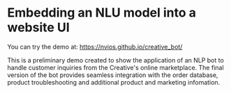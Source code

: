 # Embedding an NLU model into a website UI

You can try the demo at: https://nvios.github.io/creative_bot/

This is a preliminary demo created to show the application of an NLP bot to handle customer inquiries from the Creative's online marketplace. The final version of the bot provides seamless integration with the order database, product troubleshooting and additional product and marketing infomation.
